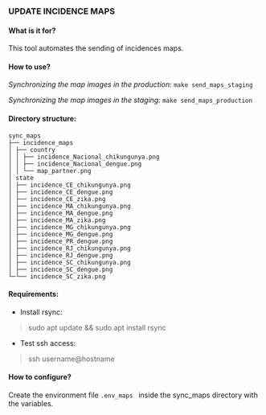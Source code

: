 ### UPDATE INCIDENCE MAPS

#### What is it for?
This tool automates the sending of incidences maps.

#### How to use?

*Synchronizing the map images in the production:*
```make send_maps_staging```

*Synchronizing the map images in the staging:*
```make send_maps_production```

#### Directory structure:

```
sync_maps
├── incidence_maps
│ ├── country
│ │ ├── incidence_Nacional_chikungunya.png
│ │ ├── incidence_Nacional_dengue.png
│ │ └── map_partner.png
│ state
│ ├── incidence_CE_chikungunya.png
│ ├── incidence_CE_dengue.png
│ ├── incidence_CE_zika.png
│ ├── incidence_MA_chikungunya.png
│ ├── incidence_MA_dengue.png
│ ├── incidence_MA_zika.png
│ ├── incidence_MG_chikungunya.png
│ ├── incidence_MG_dengue.png
│ ├── incidence_PR_dengue.png
│ ├── incidence_RJ_chikungunya.png
│ ├── incidence_RJ_dengue.png
│ ├── incidence_SC_chikungunya.png
│ ├── incidence_SC_dengue.png
└─└── incidence_SC_zika.png

```

#### Requirements:
- Install rsync:
> sudo apt update && sudo apt install rsync
- Test ssh access:
> ssh username@hostname

#### How to configure?
Create the environment file ```.env_maps ``` inside the sync_maps directory with the variables.
